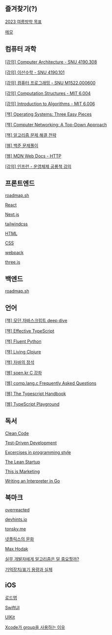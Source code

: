 
## 즐겨찾기(?)

[2023 여름방학 목표](./memo/2023summer/)

[메모](./memo)

## 컴퓨터 과학

[[강의] Computer Architecture - SNU 4190.308](./cs/4190.308/)

[[강의] 이산수학 - SNU 4190.101](cs/4190.101/)

[[강의] 컴퓨터 프로그래밍 - SNU M1522.000600](cs/M1522.000600/)

[[강의] Computation Structures - MIT 6.004](./cs/6.004/)

[[강의] Introduction to Algorithms - MIT 6.006](./cs/6.006/)

[[책] Operating Systems: Three Easy Pieces](./cs/ostep/)

[[책] Computer Networking: A Top-Down Approach](cs/kurose/)

[[책] 알고리즘 문제 해결 전략](./cs/jongman/)

[[웹] 백준 문제풀이](./baekjoon/)

[[웹] MDN Web Docs - HTTP](cs/http)

[[강의] 인프런 - 운영체제 공룡책 강의](cs/inflearnOS)

## 프론트엔드

[roadmap.sh](frontend/roadmap.sh)

[React](frontend/react)

[Next.js](frontend/next.js)

[tailwindcss](frontend/tailwind/)

[HTML](frontend/html)

[CSS](frontend/css)

[webpack](frontend/webpack)

[three.js](frontend/three.js)

## 백엔드

[roadmap.sh](backend/roadmap.sh)

## 언어

[[책] 모던 자바스크립트 deep dive](./language/javascript/js-deep-dive/)

[[책] Effective TypeScript](./language/typescript/effective-typescript/)

[[책] Fluent Python](./language/python/fluent-python/)

[[책] Living Clojure](language/clojure/)

[[책] 자바의 정석](language/java/jungseok)

[[웹] soen.kr C 강좌](./language/soen-kr/)

[[웹] comp.lang.c Frequently Asked Questions](./language/c-faq/)

[[웹] The Typescript Handbook](./language/typescript/handbook/)

[[웹] TypeScript Playground](./language/typescript/typescript-playground)

## 독서

[Clean Code](./book/clean-code/)

[Test-Driven Development](./book/test-driven-development/)

[Excercises in programming style](./book/exercises-in-programming-style/)

[The Lean Startup](./book/the-lean-startup/)

[This is Marketing](./book/this-is-marketing/)

[Writing an Interpreter in Go](./book/writing-an-interpreter-in-go/)

## 북마크

[overreacted](https://overreacted.io)

[devhints.io](https://devhints.io)

[tonsky.me](https://tonsky.me)

[넷플릭스의 문화](https://jobs.netflix.com/culture?lang=%ED%95%9C%EA%B5%AD%EC%96%B4)

[Max Hodak](https://maxhodak.com)

[실무 개발자에게 알고리즘은 덜 중요할까?](https://medium.com/@ghilbut/실무-개발자에게-알고리즘은-덜-중요할까-fcbab7f87074)

[기억장치/표기 용량과 실체](https://namu.wiki/w/기억장치/표기%20용량과%20실제)

## iOS

[로드맵](ios/roadmap)

[SwiftUI](ios/swiftui)

[UIKit](ios/uikit)

[Xcode가 group을 사용하는 이유](ios/why-xcode-use-group)
